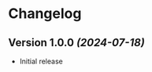 Changelog
==========

Version 1.0.0 *(2024-07-18)*
----------------------------

 * Initial release
